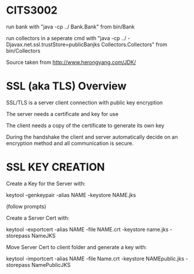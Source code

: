 # CITS3002

run bank with 
"java -cp ../ Bank.Bank"
from bin/Bank

run collectors in a seperate cmd with 
"java -cp ../ -Djavax.net.ssl.trustStore=publicBanjks Collectors.Collectors"
from bin/Collectors

Source taken from http://www.herongyang.com/JDK/


# SSL (aka TLS) Overview

SSL/TLS is a server client connection with public key encryption

The server needs a certificate and key for use

The client needs a copy of the certificate to generate its own key

During the handshake the client and server automatically decide on an encryption method and all communication is secure.




# SSL KEY CREATION

Create a Key for the Server with:

keytool -genkeypair -alias NAME -keystore NAME.jks

(follow prompts)

Create a Server Cert with:

keytool -exportcert -alias NAME -file NAME.crt 
   -keystore name.jks -storepass NameJKS
   
Move Server Cert to client folder and generate a key with:

keytool -importcert -alias NAME -file Name.crt 
   -keystore NAMEpublic.jks -storepass NamePublicJKS







